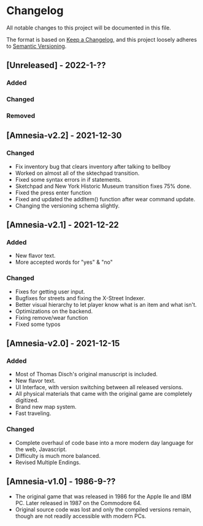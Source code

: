 # Changelog
All notable changes to this project will be documented in this file.

The format is based on [Keep a Changelog](https://keepachangelog.com/en/1.0.0/),
and this project loosely adheres to [Semantic Versioning](https://semver.org/spec/v2.0.0.html).

## [Unreleased] - 2022-1-?? 
### Added


### Changed


### Removed

## [Amnesia-v2.2] - 2021-12-30
### Changed
- Fix inventory bug that clears inventory after talking to bellboy
- Worked on almost all of the sktechpad transition. 
- Fixed some syntax errors in if statements.
- Sketchpad and New York Historic Museum transition fixes 75% done.
- Fixed the press enter function
- Fixed and updated the addItem() function after wear command update.
- Changing the versioning schema slightly.

## [Amnesia-v2.1] - 2021-12-22
### Added
- New flavor text.
- More accepted words for "yes" & "no"

### Changed
- Fixes for getting user input.
- Bugfixes for streets and fixing the X-Street Indexer.
- Better visual hierarchy to let player know what is an item and what isn't.
- Optimizations on the backend.
- Fixing remove/wear function
- Fixed some typos


## [Amnesia-v2.0] - 2021-12-15
### Added
- Most of Thomas Disch's original manuscript is included.
- New flavor text.
- UI Interface, with version switching between all released versions.
- All physical materials that came with the original game are completely digitized.
- Brand new map system.
- Fast traveling.

### Changed
- Complete overhaul of code base into a more modern day language for the web, Javascript.
- Difficulty is much more balanced.
- Revised Multiple Endings.

## [Amnesia-v1.0] - 1986-9-??
- The original game that was released in 1986 for the Apple IIe and IBM PC. Later released in 1987 on the Commodore 64.
- Original source code was lost and only the compiled versions remain, though are not readily accessible with modern PCs.